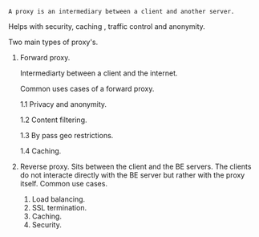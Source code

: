     A proxy is an intermediary between a client and another server.

Helps with security, caching , traffic control and anonymity.

Two main types of proxy's.

1. Forward proxy.

   Intermediarty between a client and the internet.

   Common uses cases of a forward proxy.

   1.1 Privacy and anonymity.

   1.2 Content filtering.

   1.3 By pass geo restrictions.

   1.4 Caching.
2. Reverse proxy.
   Sits between the client and the BE servers. The clients do not interacte directly with the BE server but rather with the proxy itself.
   Common use cases.

   1. Load balancing.
   2. SSL termination.
   3. Caching.
   4. Security.
